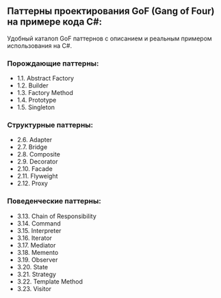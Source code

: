 ## Паттерны проектирования GoF (Gang of Four) на примере кода C#:

Удобный каталоп GoF паттернов с описанием и реальным примером использования на C#.

### Порождающие паттерны:

<ul>
<li>1.1. Abstract Factory</li>
<li>1.2. Builder</li>
<li>1.3. Factory Method</li>
<li>1.4. Prototype</li>
<li>1.5. Singleton</li>
</ul>

### Структурные паттерны:
<ul>
<li>2.6. Adapter</li>
<li>2.7. Bridge</li>
<li>2.8. Composite</li>
<li>2.9. Decorator</li>
<li>2.10. Facade</li>
<li>2.11. Flyweight</li>
<li>2.12. Proxy</li>
</ul>

### Поведенческие паттерны:

<ul>
<li>3.13. Chain of Responsibility</li>
<li>3.14. Command</li>
<li>3.15. Interpreter</li>
<li>3.16. Iterator</li>
<li>3.17. Mediator</li>
<li>3.18. Memento</li>
<li>3.19. Observer</li>
<li>3.20. State</li>
<li>3.21. Strategy</li>
<li>3.22. Template Method</li>
<li>3.23. Visitor</li>
</ul>
